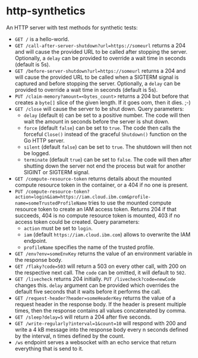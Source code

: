 # http-synthetics

An HTTP server with test methods for synthetic tests:

* `GET /` is a hello-world.
* `GET /call-after-server-shutdown?url=https://someurl` returns a 204 and will cause the provided URL to be called after stopping the server. Optionally, a `delay` can be provided to override a wait time in seconds (default is 5s).
* `GET /before-server-shutdown?url=https://someurl` returns a 204 and will cause the provided URL to be called when a SIGTERM signal is captured and before stopping the server. Optionally, a `delay` can be provided to override a wait time in seconds (default is 5s).
* `PUT /claim-memory?amount=<bytes_count>` returns a 204 but before that creates a `byte[]` slice of the given length. If it goes oom, then it dies. ;-)
* `GET /close` will cause the server to be shut down. Query parameters:
  * `delay` (default `0`) can be set to a positive number. The code will then wait the amount in seconds before the server is shut down.
  * `force` (default `false`) can be set to `true`. The code then calls the forceful `Close()` instead of the graceful `Shutdown()` function on the Go HTTP server.
  * `silent` (default `false`) can be set to `true`. The shutdown will then not be logged.
  * `terminate` (default `true`) can be set to `false`. The code will then after shutting down the server not end the process but wait for another SIGINT or SIGTERM signal.
* `GET /compute-resource-token` returns details about the mounted compute resource token in the container, or a 404 if no one is present.
* `PUT /compute-resource-token?action=login&iam=https://iam.cloud.ibm.com&profile-name=someTrustedProfileName` tries to use the mounted compute resource token to create an IAM access token. Returns 204 if that succeeds, 404 is no compute resource token is mounted, 403 if no access token could be created. Query parameters:
  * `action` must be set to `login`.
  * `iam` (default `https://iam.cloud.ibm.com`) allows to overwrite the IAM endpoint.
  * `profileName` specifies the name of the trusted profile.
* `GET /env?env=someEnvKey` returns the value of an environment variable in the response body.
* `GET /flaky?code=503` will return a 503 on every other call, with 200 on the respective next call. The `code` can be omitted, it will default to `502`.
* `GET /livecheck` returns 204 initially. `PUT /livecheck?code=newCode` changes this.
`delay` argument can be provided which overrides the default five seconds that it waits before it performs the call.
* `GET /request-header?header=someHeaderKey` returns the value of a request header in the response body. If the header is present multiple times, then the response contains all values concatenated by comma.
* `GET /sleep?delay=5` will return a 204 after five seconds.
* `GET /write-regularly?interval=1&count=10` will respond with 200 and write a 4 kB message into the response body every n seconds defined by the interval, n times defined by the count.
* `/ws` endpoint serves a websocket with an echo service that return everything that is send to it.
